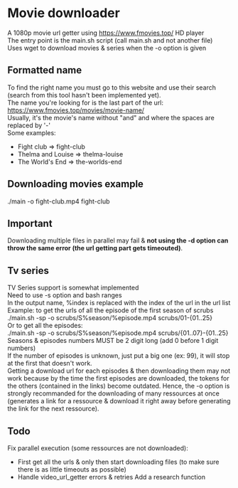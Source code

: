 
# Movie downloader 
A 1080p movie url getter using https://www.fmovies.top/ HD player  
The entry point is the main.sh script (call main.sh and not another file)  
Uses wget to download movies & series when the -o option is given  

## Formatted name
To find the right name you must go to this website and use their search (search from this tool hasn't been implemented yet).  
The name you're looking for is the last part of the url: https://www.fmovies.top/movies/movie-name/  
Usually, it's the movie's name without "and" and where the spaces are replaced by '-'  
Some examples:
- Fight club => fight-club
- Thelma and Louise => thelma-louise
- The World's End => the-worlds-end

## Downloading movies example
./main -o fight-club.mp4 fight-club  

## Important
Downloading multiple files in parallel may fail & **not using the -d option can throw the same error (the url getting part gets timeouted)**.  

## Tv series
TV Series support is somewhat implemented  
Need to use -s option and bash ranges  
In the output name, %index is replaced with the index of the url in the url list  
Example: to get the urls of all the episode of the first season of scrubs  
./main.sh -sp -o scrubs/S%season/%episode.mp4 scrubs/01-{01..25}  
Or to get all the episodes:  
./main.sh -sp -o scrubs/S%season/%episode.mp4 scrubs/{01..07}-{01..25}  
Seasons & episodes numbers MUST be 2 digit long (add 0 before 1 digit numbers)  
If the number of episodes is unknown, just put a big one (ex: 99), it will stop at the first that doesn't work.  
Getting a download url for each episodes & then downloading them may not work because by the time the first episodes are downloaded, the tokens for the others (contained in the links) become outdated. Hence, the -o option is strongly recommanded for the downloading of many ressources at once (generates a link for a ressource & download it right away before generating the link for the next ressource).  

## Todo
Fix parallel execution (some ressources are not downloaded):  
- First get all the urls & only then start downloading files (to make sure there is as little timeouts as possible)
- Handle video\_url\_getter errors & retries
Add a research function  
